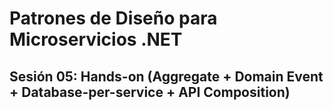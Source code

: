 # Patrones de Diseño para Microservicios .NET
## Sesión 05: Hands-on (Aggregate + Domain Event + Database-per-service + API Composition)